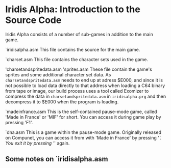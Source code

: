 # Iridis Alpha: Introduction to the Source Code

Iridis Alpha consists of a number of sub-games in addition to the main game.

`iridisalpha.asm
This file contains the source for the main game. 

`charset.asm
This file contains the character sets used in the game.

'charsetandspritedata.asm
'sprites.asm
These file contain the game's sprites and some additional character set data. As `charsetandspritedata.asm` needs to end up at adress $E000, and since it is not possible to load data directly to that address when loading a C64 binary from tape or image, our build process uses a tool called Exomizer to compress the data in `charsetandspritedata.asm` in `iridisalpha.prg` and then decompress it to $E000 when the program is loading.

`madeinfrance.asm
This is the self-contained pause-mode game, called 'Made in France' or 'MIF' for short. You can access it during game play by pressing 'F1'.

`dna.asm
This is a game within the pause-mode game. Originally released on Compunet, you can access it from with 'Made in France' by pressing '*'. You exit it by pressing '*' again.

## Some notes on  `iridisalpha.asm

